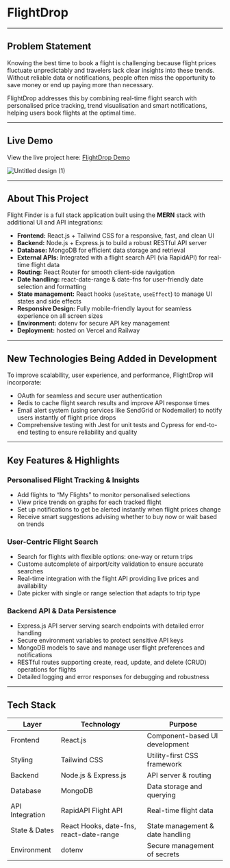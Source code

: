 # FlightDrop

---

## Problem Statement

Knowing the best time to book a flight is challenging because flight prices fluctuate unpredictably and travelers lack clear insights into these trends. Without reliable data or notifications, people often miss the opportunity to save money or end up paying more than necessary.

FlightDrop addresses this by combining real-time flight search with personalised price tracking, trend visualisation and smart notifications, helping users book flights at the optimal time.

---

## Live Demo

View the live project here: [FlightDrop Demo](https://flightdrop.vercel.app/)

![Untitled design (1)](https://github.com/user-attachments/assets/88dc9df5-60d5-48b9-9e6a-7d2c6d461ece)

---

## About This Project

Flight Finder is a full stack application built using the **MERN** stack with additional UI and API integrations:

- **Frontend:** React.js + Tailwind CSS for a responsive, fast, and clean UI
- **Backend:** Node.js + Express.js to build a robust RESTful API server
- **Database:** MongoDB for efficient data storage and retrieval
- **External APIs:** Integrated with a flight search API (via RapidAPI) for real-time flight data
- **Routing:** React Router for smooth client-side navigation
- **Date handling:** react-date-range & date-fns for user-friendly date selection and formatting
- **State management:** React hooks (`useState`, `useEffect`) to manage UI states and side effects
- **Responsive Design:** Fully mobile-friendly layout for seamless experience on all screen sizes
- **Environment:** dotenv for secure API key management
- **Deployment:** hosted on Vercel and Railway

---

## New Technologies Being Added in Development
To improve scalability, user experience, and performance, FlightDrop will incorporate:
- OAuth for seamless and secure user authentication
- Redis to cache flight search results and improve API response times
- Email alert system (using services like SendGrid or Nodemailer) to notify users instantly of flight price drops
- Comprehensive testing with Jest for unit tests and Cypress for end-to-end testing to ensure reliability and quality

---

## Key Features & Highlights

### Personalised Flight Tracking & Insights  
- Add flights to “My Flights” to monitor personalised selections  
- View price trends on graphs for each tracked flight  
- Set up notifications to get be alerted instantly when flight prices change  
- Receive smart suggestions advising whether to buy now or wait based on trends  

### User-Centric Flight Search  
- Search for flights with flexible options: one-way or return trips  
- Custome autcomplete of airport/city validation to ensure accurate searches  
- Real-time integration with the flight API providing live prices and availability  
- Date picker with single or range selection that adapts to trip type  

### Backend API & Data Persistence  
- Express.js API server serving search endpoints with detailed error handling  
- Secure environment variables to protect sensitive API keys  
- MongoDB models to save and manage user flight preferences and notifications  
- RESTful routes supporting create, read, update, and delete (CRUD) operations for flights  
- Detailed logging and error responses for debugging and robustness  

---

## Tech Stack

| Layer          | Technology           | Purpose                         |
| -------------- | -------------------- | ------------------------------- |
| Frontend       | React.js             | Component-based UI development  |
| Styling        | Tailwind CSS         | Utility-first CSS framework     |
| Backend        | Node.js & Express.js | API server & routing            |
| Database       | MongoDB              | Data storage and querying       |
| API Integration| RapidAPI Flight API  | Real-time flight data           |
| State & Dates  | React Hooks, date-fns, react-date-range | State management & date handling |
| Environment    | dotenv               | Secure management of secrets    |
